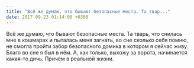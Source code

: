 ```yaml
---
title: "Всё же думаю, что бывают безопасные места. Та твар..."
date: 2017-09-23 01:14:00 +0300
---
```


Всё же думаю, что бывают безопасные места. Та тварь, что снилась мне в кошмарах и пыталась меня загнать, во сне сколько себя помню, не смогла пройти забор безопасного домика в котором я сейчас живу. Благо во сне я был в нём. А, как только, выхожу за ворота, начинается какая-то дичь. Причём в реальной жизни.

